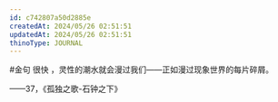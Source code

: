 ```yaml
---
id: c742807a50d2885e
createdAt: 2024/05/26 02:51:51
updatedAt: 2024/05/26 02:51:51
thinoType: JOURNAL
---
```

#金句 很快 ，灵性的潮水就会漫过我们——正如漫过现象世界的每片碎屑。

——37，《孤独之歌-石钟之下》